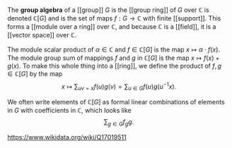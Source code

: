 The **group algebra** of a [[group]] $G$ is the [[group ring]] of $G$ over $\mathbb C$ is denoted $\mathbb C[G]$ and is the set of maps $f:G\to \mathbb C$ with finite [[support]]. This forms a [[module over a ring]] over $\mathbb C$, and because $\mathbb C$ is a [[field]], it is a [[vector space]] over $\mathbb C$. 

The module scalar product of $\alpha\in \mathbb C$ and $f\in \mathbb C[G]$ is the map $x\mapsto \alpha\cdot f(x)$. The module group sum of mappings $f$ and $g$ in $\mathbb C[G]$ is the map $x\mapsto f(x)+g(x)$. To make this whole thing into a [[ring]], we define the product of $f,g\in \mathbb C[G]$ by the map$$x\mapsto \sum_{uv=x} f(u)g(v) = \sum_{u\in G} f(u)g(u^{-1}x).$$

We often write elements of $\mathbb C[G]$ as formal linear combinations of elements in $G$ with coefficients in $\mathbb C$, which looks like $$\sum_{g\in G} f_gg.$$

https://www.wikidata.org/wiki/Q17019511